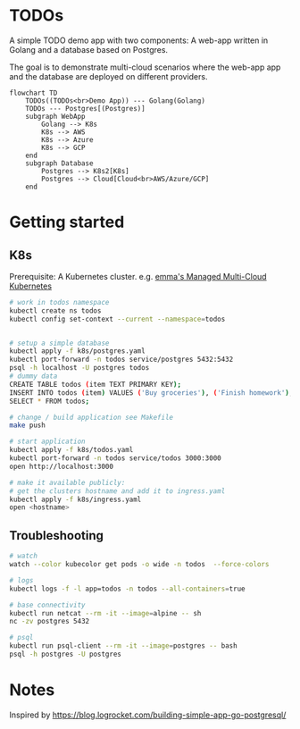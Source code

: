 # TODOs

A simple TODO demo app with two components: A web-app written in Golang and a database based on Postgres.

The goal is to demonstrate multi-cloud scenarios where the web-app app and the database are deployed on different providers. 


```mermaid
flowchart TD
    TODOs((TODOs<br>Demo App)) --- Golang(Golang)
    TODOs --- Postgres[(Postgres)]
    subgraph WebApp
        Golang --> K8s
        K8s --> AWS 
        K8s --> Azure 
        K8s --> GCP    
    end
    subgraph Database
        Postgres --> K8s2[K8s]
        Postgres --> Cloud[Cloud<br>AWS/Azure/GCP]
    end
```

# Getting started

## K8s

Prerequisite: A Kubernetes cluster. e.g. [emma's Managed Multi-Cloud Kubernetes](https://docs.emma.ms/project-services/managed-kubernetes-service/)

```sh
# work in todos namespace
kubectl create ns todos
kubectl config set-context --current --namespace=todos


# setup a simple database
kubectl apply -f k8s/postgres.yaml
kubectl port-forward -n todos service/postgres 5432:5432
psql -h localhost -U postgres todos
# dummy data
CREATE TABLE todos (item TEXT PRIMARY KEY);
INSERT INTO todos (item) VALUES ('Buy groceries'), ('Finish homework'), ('Clean the house');
SELECT * FROM todos;

# change / build application see Makefile
make push

# start application
kubectl apply -f k8s/todos.yaml
kubectl port-forward -n todos service/todos 3000:3000
open http://localhost:3000

# make it available publicly:
# get the clusters hostname and add it to ingress.yaml
kubectl apply -f k8s/ingress.yaml
open <hostname>
```

## Troubleshooting

```sh
# watch
watch --color kubecolor get pods -o wide -n todos  --force-colors

# logs
kubectl logs -f -l app=todos -n todos --all-containers=true

# base connectivity
kubectl run netcat --rm -it --image=alpine -- sh
nc -zv postgres 5432

# psql
kubectl run psql-client --rm -it --image=postgres -- bash
psql -h postgres -U postgres 
```

# Notes
Inspired by https://blog.logrocket.com/building-simple-app-go-postgresql/